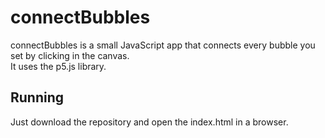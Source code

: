 # connectBubbles

connectBubbles is a small JavaScript app that connects every bubble you set by clicking in the canvas.  
It uses the p5.js library.

## Running

Just download the repository and open the index.html in a browser.
